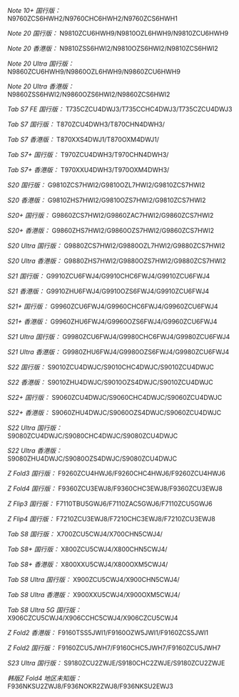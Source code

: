 *Note 10+ 国行版：*
N9760ZCS6HWH2/N9760CHC6HWH2/N9760ZCS6HWH1

*Note 20 国行版：*
N9810ZCU6HWH9/N9810OZL6HWH9/N9810ZCU6HWH9

*Note 20 香港版：*
N9810ZSS6HWI2/N9810OZS6HWI2/N9810ZCS6HWI2

*Note 20 Ultra 国行版：*
N9860ZCU6HWH9/N9860OZL6HWH9/N9860ZCU6HWH9

*Note 20 Ultra 香港版：*
N9860ZSS6HWI2/N9860OZS6HWI2/N9860ZCS6HWI2

*Tab S7 FE 国行版：*
T735CZCU4DWJ3/T735CCHC4DWJ3/T735CZCU4DWJ3

*Tab S7 国行版：*
T870ZCU4DWH3/T870CHN4DWH3/

*Tab S7 香港版：*
T870XXS4DWJ1/T870OXM4DWJ1/

*Tab S7+ 国行版：*
T970ZCU4DWH3/T970CHN4DWH3/

*Tab S7+ 香港版：*
T970XXU4DWH3/T970OXM4DWH3/

*S20 国行版：*
G9810ZCS7HWI2/G9810OZL7HWI2/G9810ZCS7HWI2

*S20 香港版：*
G9810ZHS7HWI2/G9810OZS7HWI2/G9810ZCS7HWI2

*S20+ 国行版：*
G9860ZCS7HWI2/G9860ZAC7HWI2/G9860ZCS7HWI2

*S20+ 香港版：*
G9860ZHS7HWI2/G9860OZS7HWI2/G9860ZCS7HWI2

*S20 Ultra 国行版：*
G9880ZCS7HWI2/G9880OZL7HWI2/G9880ZCS7HWI2

*S20 Ultra 香港版：*
G9880ZHS7HWI2/G9880OZS7HWI2/G9880ZCS7HWI2

*S21 国行版：*
G9910ZCU6FWJ4/G9910CHC6FWJ4/G9910ZCU6FWJ4

*S21 香港版：*
G9910ZHU6FWJ4/G9910OZS6FWJ4/G9910ZCU6FWJ4

*S21+ 国行版：*
G9960ZCU6FWJ4/G9960CHC6FWJ4/G9960ZCU6FWJ4

*S21+ 香港版：*
G9960ZHU6FWJ4/G9960OZS6FWJ4/G9960ZCU6FWJ4

*S21 Ultra 国行版：*
G9980ZCU6FWJ4/G9980CHC6FWJ4/G9980ZCU6FWJ4

*S21 Ultra 香港版：*
G9980ZHU6FWJ4/G9980OZS6FWJ4/G9980ZCU6FWJ4

*S22 国行版：*
S9010ZCU4DWJC/S9010CHC4DWJC/S9010ZCU4DWJC

*S22 香港版：*
S9010ZHU4DWJC/S9010OZS4DWJC/S9010ZCU4DWJC

*S22+ 国行版：*
S9060ZCU4DWJC/S9060CHC4DWJC/S9060ZCU4DWJC

*S22+ 香港版：*
S9060ZHU4DWJC/S9060OZS4DWJC/S9060ZCU4DWJC

*S22 Ultra 国行版：*
S9080ZCU4DWJC/S9080CHC4DWJC/S9080ZCU4DWJC

*S22 Ultra 香港版：*
S9080ZHU4DWJC/S9080OZS4DWJC/S9080ZCU4DWJC

*Z Fold3 国行版：*
F9260ZCU4HWJ6/F9260CHC4HWJ6/F9260ZCU4HWJ6

*Z Fold4 国行版：*
F9360ZCU3EWJ8/F9360CHC3EWJ8/F9360ZCU3EWJ8

*Z Flip3 国行版：*
F7110TBU5GWJ6/F7110ZAC5GWJ6/F7110ZCU5GWJ6

*Z Flip4 国行版：*
F7210ZCU3EWJ8/F7210CHC3EWJ8/F7210ZCU3EWJ8

*Tab S8 国行版：*
X700ZCU5CWJ4/X700CHN5CWJ4/

*Tab S8+ 国行版：*
X800ZCU5CWJ4/X800CHN5CWJ4/

*Tab S8+ 香港版：*
X800XXU5CWJ4/X800OXM5CWJ4/

*Tab S8 Ultra 国行版：*
X900ZCU5CWJ4/X900CHN5CWJ4/

*Tab S8 Ultra 香港版：*
X900XXU5CWJ4/X900OXM5CWJ4/

*Tab S8 Ultra 5G 国行版：*
X906CZCU5CWJ4/X906CCHC5CWJ4/X906CZCU5CWJ4

*Z Fold2 香港版：*
F9160TSS5JWI1/F9160OZW5JWI1/F9160ZCS5JWI1

*Z Fold2 国行版：*
F9160ZCU5JWH7/F9160CHC5JWH7/F9160ZCU5JWH7

*S23 Ultra 国行版：*
S9180ZCU2ZWJE/S9180CHC2ZWJE/S9180ZCU2ZWJE

*韩版Z Fold4 地区未知版：*
F936NKSU2ZWJ8/F936NOKR2ZWJ8/F936NKSU2EWJ3

